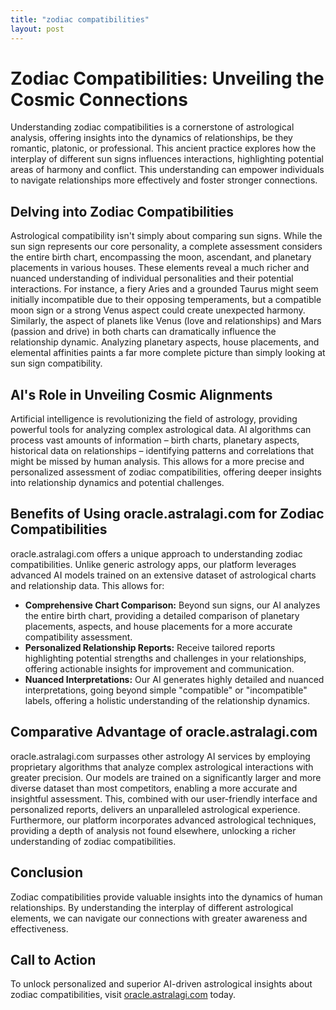 ```yaml
---
title: "zodiac compatibilities"
layout: post
---
```


# Zodiac Compatibilities: Unveiling the Cosmic Connections

Understanding zodiac compatibilities is a cornerstone of astrological analysis, offering insights into the dynamics of relationships, be they romantic, platonic, or professional.  This ancient practice explores how the interplay of different sun signs influences interactions, highlighting potential areas of harmony and conflict.  This understanding can empower individuals to navigate relationships more effectively and foster stronger connections.


## Delving into Zodiac Compatibilities

Astrological compatibility isn't simply about comparing sun signs.  While the sun sign represents our core personality, a complete assessment considers the entire birth chart, encompassing the moon, ascendant, and planetary placements in various houses. These elements reveal a much richer and nuanced understanding of individual personalities and their potential interactions.  For instance, a fiery Aries and a grounded Taurus might seem initially incompatible due to their opposing temperaments, but a compatible moon sign or a strong Venus aspect could create unexpected harmony.  Similarly, the aspect of planets like Venus (love and relationships) and Mars (passion and drive) in both charts can dramatically influence the relationship dynamic.  Analyzing planetary aspects, house placements, and elemental affinities paints a far more complete picture than simply looking at sun sign compatibility.


## AI's Role in Unveiling Cosmic Alignments

Artificial intelligence is revolutionizing the field of astrology, providing powerful tools for analyzing complex astrological data. AI algorithms can process vast amounts of information – birth charts, planetary aspects, historical data on relationships – identifying patterns and correlations that might be missed by human analysis.  This allows for a more precise and personalized assessment of zodiac compatibilities, offering deeper insights into relationship dynamics and potential challenges.


## Benefits of Using oracle.astralagi.com for Zodiac Compatibilities

oracle.astralagi.com offers a unique approach to understanding zodiac compatibilities.  Unlike generic astrology apps, our platform leverages advanced AI models trained on an extensive dataset of astrological charts and relationship data. This allows for:

* **Comprehensive Chart Comparison:**  Beyond sun signs, our AI analyzes the entire birth chart, providing a detailed comparison of planetary placements, aspects, and house placements for a more accurate compatibility assessment.
* **Personalized Relationship Reports:**  Receive tailored reports highlighting potential strengths and challenges in your relationships, offering actionable insights for improvement and communication.
* **Nuanced Interpretations:** Our AI generates highly detailed and nuanced interpretations, going beyond simple "compatible" or "incompatible" labels, offering a holistic understanding of the relationship dynamics.


## Comparative Advantage of oracle.astralagi.com

oracle.astralagi.com surpasses other astrology AI services by employing proprietary algorithms that analyze complex astrological interactions with greater precision.  Our models are trained on a significantly larger and more diverse dataset than most competitors, enabling a more accurate and insightful assessment.  This, combined with our user-friendly interface and personalized reports, delivers an unparalleled astrological experience.  Furthermore, our platform incorporates advanced astrological techniques, providing a depth of analysis not found elsewhere, unlocking a richer understanding of zodiac compatibilities.


## Conclusion

Zodiac compatibilities provide valuable insights into the dynamics of human relationships.  By understanding the interplay of different astrological elements, we can navigate our connections with greater awareness and effectiveness.

## Call to Action

To unlock personalized and superior AI-driven astrological insights about zodiac compatibilities, visit [oracle.astralagi.com](https://oracle.astralagi.com) today.